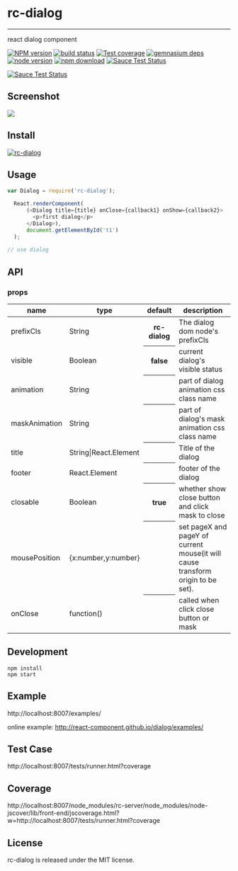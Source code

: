 # rc-dialog
---

react dialog component

[![NPM version][npm-image]][npm-url]
[![build status][travis-image]][travis-url]
[![Test coverage][coveralls-image]][coveralls-url]
[![gemnasium deps][gemnasium-image]][gemnasium-url]
[![node version][node-image]][node-url]
[![npm download][download-image]][download-url]
[![Sauce Test Status](https://saucelabs.com/buildstatus/rc-dialog)](https://saucelabs.com/u/rc-dialog)

[![Sauce Test Status](https://saucelabs.com/browser-matrix/rc-dialog.svg)](https://saucelabs.com/u/rc-dialog)

[npm-image]: http://img.shields.io/npm/v/rc-dialog.svg?style=flat-square
[npm-url]: http://npmjs.org/package/rc-dialog
[travis-image]: https://img.shields.io/travis/react-component/dialog.svg?style=flat-square
[travis-url]: https://travis-ci.org/react-component/dialog
[coveralls-image]: https://img.shields.io/coveralls/react-component/dialog.svg?style=flat-square
[coveralls-url]: https://coveralls.io/r/react-component/dialog?branch=master
[gemnasium-image]: http://img.shields.io/gemnasium/react-component/dialog.svg?style=flat-square
[gemnasium-url]: https://gemnasium.com/react-component/dialog
[node-image]: https://img.shields.io/badge/node.js-%3E=_0.10-green.svg?style=flat-square
[node-url]: http://nodejs.org/download/
[download-image]: https://img.shields.io/npm/dm/rc-dialog.svg?style=flat-square
[download-url]: https://npmjs.org/package/rc-dialog

## Screenshot

<img src="http://gtms04.alicdn.com/tps/i4/TB1dp5lHXXXXXbmXpXXyVug.FXX-664-480.png" />

## Install

[![rc-dialog](https://nodei.co/npm/rc-dialog.png)](https://npmjs.org/package/rc-dialog)

## Usage

```js
var Dialog = require('rc-dialog');

  React.renderComponent(
      (<Dialog title={title} onClose={callback1} onShow={callback2}>
        <p>first dialog</p>
      </Dialog>),
      document.getElementById('t1')
  );
  
// use dialog
```

## API 

### props


<table class="table table-bordered table-striped">
    <thead>
    <tr>
        <th style="width: 100px;">name</th>
        <th style="width: 50px;">type</th>
        <th>default</th>
        <th>description</th>
    </tr>
    </thead>
    <tbody>
      <tr>
          <td>prefixCls</td>
          <td>String</td>
          <th>rc-dialog</th>
          <td>The dialog dom node's prefixCls</td>
      </tr>
      <tr>
          <td>visible</td>
          <td>Boolean</td>
          <th>false</th>
          <td>current dialog's visible status</td>
      </tr>
      <tr>
          <td>animation</td>
          <td>String</td>
          <th></th>
          <td>part of dialog animation css class name</td>
      </tr>
      <tr>
          <td>maskAnimation</td>
          <td>String</td>
          <th></th>
          <td>part of dialog's mask animation css class name</td>
      </tr>
      <tr>
          <td>title</td>
          <td>String|React.Element</td>
          <th></th>
          <td>Title of the dialog</td>
      </tr>
      <tr>
          <td>footer</td>
          <td>React.Element</td>
          <th></th>
          <td>footer of the dialog</td>
      </tr>
      <tr>
          <td>closable</td>
          <td>Boolean</td>
          <th>true</th>
          <td>whether show close button and click mask to close</td>
      </tr>
      <tr>
          <td>mousePosition</td>
          <td>{x:number,y:number}</td>
          <th></th>
          <td>set pageX and pageY of current mouse(it will cause transform origin to be set).</td>
      </tr>
      <tr>
          <td>onClose</td>
          <td>function()</td>
          <th></th>
          <td>called when click close button or mask</td>
      </tr>
    </tbody>
</table>


## Development

```
npm install
npm start
```

## Example

http://localhost:8007/examples/

online example: http://react-component.github.io/dialog/examples/

## Test Case

http://localhost:8007/tests/runner.html?coverage

## Coverage

http://localhost:8007/node_modules/rc-server/node_modules/node-jscover/lib/front-end/jscoverage.html?w=http://localhost:8007/tests/runner.html?coverage

## License

rc-dialog is released under the MIT license.